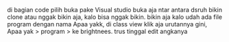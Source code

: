 di bagian code pilih buka pake Visual studio
buka aja ntar antara dsruh bikin clone atau nggak bikin aja, kalo bisa nggak bikin. bikin aja
kalo udah ada file program dengan nama Apaa yakk, di class view klik aja
urutannya gini, Apaa yak > program > ke brightnees. trus tinggal edit angkanya

